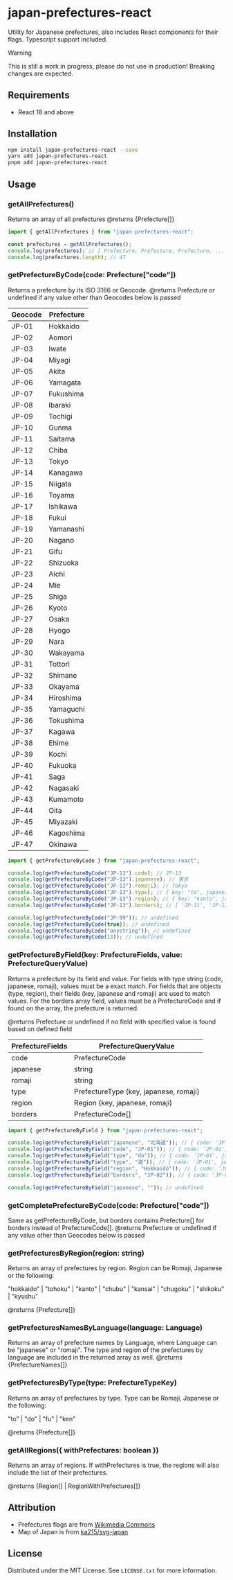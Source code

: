 # japan-prefectures-react

Utility for Japanese prefectures, also includes React components for their flags. Typescript support included.

> [!WARNING]  
> This is still a work in progress, please do not use in production!
> Breaking changes are expected.

## Requirements

- React 18 and above

## Installation

```bash
npm install japan-prefectures-react --save
yarn add japan-prefectures-react
pnpm add japan-prefectures-react
```

## Usage

### getAllPrefectures()

Returns an array of all prefectures
@returns {Prefecture[]}

```ts
import { getAllPrefectures } from "japan-prefectures-react";

const prefectures = getAllPrefectures();
console.log(prefectures); // [ Prefecture, Prefecture, Prefecture, ... , Prefecture ]
console.log(prefectures.length); // 47
```

### getPrefectureByCode(code: Prefecture["code"])

Returns a prefecture by its ISO 3166 or Geocode.
@returns Prefecture or undefined if any value other than Geocodes below is passed

| Geocode | Prefecture |
| ------- | ---------- |
| JP-01   | Hokkaido   |
| JP-02   | Aomori     |
| JP-03   | Iwate      |
| JP-04   | Miyagi     |
| JP-05   | Akita      |
| JP-06   | Yamagata   |
| JP-07   | Fukushima  |
| JP-08   | Ibaraki    |
| JP-09   | Tochigi    |
| JP-10   | Gunma      |
| JP-11   | Saitama    |
| JP-12   | Chiba      |
| JP-13   | Tokyo      |
| JP-14   | Kanagawa   |
| JP-15   | Niigata    |
| JP-16   | Toyama     |
| JP-17   | Ishikawa   |
| JP-18   | Fukui      |
| JP-19   | Yamanashi  |
| JP-20   | Nagano     |
| JP-21   | Gifu       |
| JP-22   | Shizuoka   |
| JP-23   | Aichi      |
| JP-24   | Mie        |
| JP-25   | Shiga      |
| JP-26   | Kyoto      |
| JP-27   | Osaka      |
| JP-28   | Hyogo      |
| JP-29   | Nara       |
| JP-30   | Wakayama   |
| JP-31   | Tottori    |
| JP-32   | Shimane    |
| JP-33   | Okayama    |
| JP-34   | Hiroshima  |
| JP-35   | Yamaguchi  |
| JP-36   | Tokushima  |
| JP-37   | Kagawa     |
| JP-38   | Ehime      |
| JP-39   | Kochi      |
| JP-40   | Fukuoka    |
| JP-41   | Saga       |
| JP-42   | Nagasaki   |
| JP-43   | Kumamoto   |
| JP-44   | Oita       |
| JP-45   | Miyazaki   |
| JP-46   | Kagoshima  |
| JP-47   | Okinawa    |

```ts
import { getPrefectureByCode } from "japan-prefectures-react";

console.log(getPrefectureByCode("JP-13").code); // JP-13
console.log(getPrefectureByCode("JP-13").japanese); // 東京
console.log(getPrefectureByCode("JP-13").romaji); // Tokyo
console.log(getPrefectureByCode("JP-13").type); // { key: "to", japanese: "都", romaji: "to" }
console.log(getPrefectureByCode("JP-13").region); // { key: "kanto", japanese: "関東", romaji: "Kantō", }
console.log(getPrefectureByCode("JP-13").borders); // [ 'JP-11', 'JP-12', 'JP-14', 'JP-19' ]

console.log(getPrefectureByCode("JP-99")); // undefined
console.log(getPrefectureByCode(true)); // undefined
console.log(getPrefectureByCode("anystring")); // undefined
console.log(getPrefectureByCode(13)); // undefined
```

### getPrefectureByField(key: PrefectureFields, value: PrefectureQueryValue<PrefectureFields>)

Returns a prefecture by its field and value. For fields with type string (code, japanese, romaji), values must be a exact match.
For fields that are objects (type, region), their fields (key, japanese and romaji) are used to match values. For the borders array field, values must be a PrefectureCode and if found on the array, the prefecture is returned.

@returns Prefecture or undefined if no field with specified value is found based on defined field

| PrefectureFields | PrefectureQueryValue<PrefectureFields> |
| ---------------- | -------------------------------------- |
| code             | PrefectureCode                         |
| japanese         | string                                 |
| romaji           | string                                 |
| type             | PrefectureType (key, japanese, romaji) |
| region           | Region (key, japanese, romaji)         |
| borders          | PrefectureCode[]                       |

```ts
import { getPrefectureByField } from "japan-prefectures-react";

console.log(getPrefectureByField("japanese", "北海道")); // { code: 'JP-01', japanese: "北海道", romaji: "Hokkaidō", ...
console.log(getPrefectureByField("code", "JP-01")); // { code: 'JP-01', japanese: "北海道", romaji: "Hokkaidō", ...
console.log(getPrefectureByField("type", "do")); // { code: 'JP-01', japanese: "北海道", romaji: "Hokkaidō", ...
console.log(getPrefectureByField("type", "道")); // { code: 'JP-01', japanese: "北海道", romaji: "Hokkaidō", ...
console.log(getPrefectureByField("region", "Hokkaidō")); // { code: 'JP-01', japanese: "北海道", romaji: "Hokkaidō", ...
console.log(getPrefectureByField("borders", "JP-02")); // { code: 'JP-01', japanese: "北海道", romaji: "Hokkaidō", ...

console.log(getPrefectureByField("japanese", "")); // undefined
```

### getCompletePrefectureByCode(code: Prefecture["code"])

Same as getPrefectureByCode, but borders contains Prefecture[] for borders instead of PrefectureCode[].
@returns Prefecture or undefined if any value other than Geocodes below is passed

### getPrefecturesByRegion(region: string)

Returns an array of prefectures by region. Region can be Romaji, Japanese or the following:

"hokkaido" | "tohoku" | "kanto" | "chubu" | "kansai" | "chugoku" | "shikoku" | "kyushu"

@returns {Prefecture[]}

### getPrefecturesNamesByLanguage(language: Language)

Returns an array of prefecture names by Language, where Language can be "japanese" or "romaji".
The type and region of the prefectures by language are included in the returned array as well.
@returns {PrefectureNames[]}

### getPrefecturesByType(type: PrefectureTypeKey)

Returns an array of prefectures by type. Type can be Romaji, Japanese or the following:

"to" | "do" | "fu" | "ken"

@returns {Prefecture[]}

### getAllRegions({ withPrefectures: boolean })

Returns an array of regions. If withPrefectures is true, the regions will also include the list of their prefectures.

@returns {Region[] | RegionWithPrefectures[]}

## Attribution

- Prefectures flags are from [Wikimedia Commons](https://commons.wikimedia.org/)
- Map of Japan is from [ka215/svg-japan](https://github.com/ka215/svg-japan)

## License

Distributed under the MIT License. See `LICENSE.txt` for more information.
